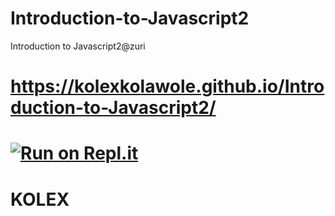 # Introduction-to-Javascript2
Introduction to Javascript2@zuri
# https://kolexkolawole.github.io/Introduction-to-Javascript2/

# [![Run on Repl.it](https://repl.it/badge/github/kolexkolawole/Introduction-to-Javascript2)](https://repl.it/github/kolexkolawole/Introduction-to-Javascript2)



#  

#  

#  KOLEX
